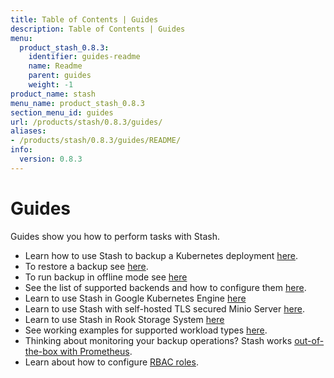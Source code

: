 ```yaml
---
title: Table of Contents | Guides
description: Table of Contents | Guides
menu:
  product_stash_0.8.3:
    identifier: guides-readme
    name: Readme
    parent: guides
    weight: -1
product_name: stash
menu_name: product_stash_0.8.3
section_menu_id: guides
url: /products/stash/0.8.3/guides/
aliases:
- /products/stash/0.8.3/guides/README/
info:
  version: 0.8.3
---
```


# Guides

Guides show you how to perform tasks with Stash.

- Learn how to use Stash to backup a Kubernetes deployment [here](/products/stash/0.8.3/guides/backup).
- To restore a backup see [here](/products/stash/0.8.3/guides/restore).
- To run backup in offline mode see [here](/products/stash/0.8.3/guides/offline_backup)
- See the list of supported backends and how to configure them [here](/products/stash/0.8.3/guides/backends).
- Learn to use Stash in Google Kubernetes Engine [here](/products/stash/0.8.3/guides/platforms/gke)
- Learn to use Stash with self-hosted TLS secured Minio Server [here](/products/stash/0.8.3/guides/platforms/minio).
- Learn to use Stash in Rook Storage System [here](/products/stash/0.8.3/guides/platforms/rook)
- See working examples for supported workload types [here](/products/stash/0.8.3/guides/workloads).
- Thinking about monitoring your backup operations? Stash works [out-of-the-box with Prometheus](/products/stash/0.8.3/guides/monitoring/overview).
- Learn about how to configure [RBAC roles](/products/stash/0.8.3/guides/rbac).
